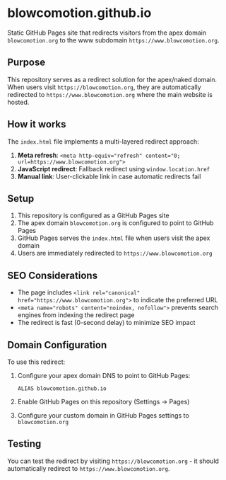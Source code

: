 # blowcomotion.github.io

Static GitHub Pages site that redirects visitors from the apex domain `blowcomotion.org` to the www subdomain `https://www.blowcomotion.org`.

## Purpose

This repository serves as a redirect solution for the apex/naked domain. When users visit `https://blowcomotion.org`, they are automatically redirected to `https://www.blowcomotion.org` where the main website is hosted.

## How it works

The `index.html` file implements a multi-layered redirect approach:

1. **Meta refresh**: `<meta http-equiv="refresh" content="0; url=https://www.blowcomotion.org">`
2. **JavaScript redirect**: Fallback redirect using `window.location.href`
3. **Manual link**: User-clickable link in case automatic redirects fail

## Setup

1. This repository is configured as a GitHub Pages site
2. The apex domain `blowcomotion.org` is configured to point to GitHub Pages
3. GitHub Pages serves the `index.html` file when users visit the apex domain
4. Users are immediately redirected to `https://www.blowcomotion.org`

## SEO Considerations

- The page includes `<link rel="canonical" href="https://www.blowcomotion.org">` to indicate the preferred URL
- `<meta name="robots" content="noindex, nofollow">` prevents search engines from indexing the redirect page
- The redirect is fast (0-second delay) to minimize SEO impact

## Domain Configuration

To use this redirect:

1. Configure your apex domain DNS to point to GitHub Pages:

   ```dns
   ALIAS blowcomotion.github.io
   ```

2. Enable GitHub Pages on this repository (Settings → Pages)

3. Configure your custom domain in GitHub Pages settings to `blowcomotion.org`

## Testing

You can test the redirect by visiting `https://blowcomotion.org` - it should automatically redirect to `https://www.blowcomotion.org`.
